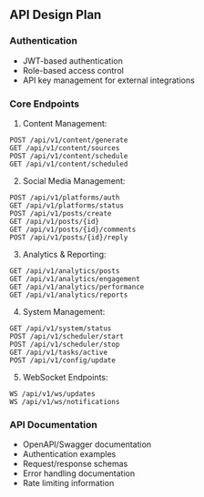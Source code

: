 ## API Design Plan

### Authentication
- JWT-based authentication
- Role-based access control
- API key management for external integrations

### Core Endpoints

1. Content Management:
```
POST /api/v1/content/generate
GET /api/v1/content/sources
POST /api/v1/content/schedule
GET /api/v1/content/scheduled
```

2. Social Media Management:
```
POST /api/v1/platforms/auth
GET /api/v1/platforms/status
POST /api/v1/posts/create
GET /api/v1/posts/{id}
GET /api/v1/posts/{id}/comments
POST /api/v1/posts/{id}/reply
```

3. Analytics & Reporting:
```
GET /api/v1/analytics/posts
GET /api/v1/analytics/engagement
GET /api/v1/analytics/performance
GET /api/v1/analytics/reports
```

4. System Management:
```
GET /api/v1/system/status
POST /api/v1/scheduler/start
POST /api/v1/scheduler/stop
GET /api/v1/tasks/active
POST /api/v1/config/update
```

5. WebSocket Endpoints:
```
WS /api/v1/ws/updates
WS /api/v1/ws/notifications
```

### API Documentation
- OpenAPI/Swagger documentation
- Authentication examples
- Request/response schemas
- Error handling documentation
- Rate limiting information
